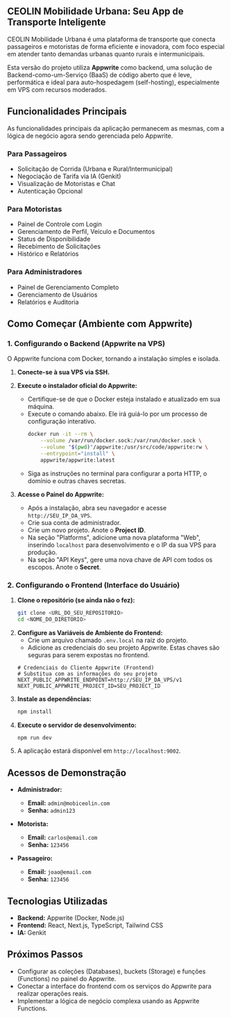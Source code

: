 ## CEOLIN Mobilidade Urbana: Seu App de Transporte Inteligente

CEOLIN Mobilidade Urbana é uma plataforma de transporte que conecta passageiros e motoristas de forma eficiente e inovadora, com foco especial em atender tanto demandas urbanas quanto rurais e intermunicipais.

Esta versão do projeto utiliza **Appwrite** como backend, uma solução de Backend-como-um-Serviço (BaaS) de código aberto que é leve, performática e ideal para auto-hospedagem (self-hosting), especialmente em VPS com recursos moderados.

## Funcionalidades Principais

As funcionalidades principais da aplicação permanecem as mesmas, com a lógica de negócio agora sendo gerenciada pelo Appwrite.

### Para Passageiros
- Solicitação de Corrida (Urbana e Rural/Intermunicipal)
- Negociação de Tarifa via IA (Genkit)
- Visualização de Motoristas e Chat
- Autenticação Opcional

### Para Motoristas
- Painel de Controle com Login
- Gerenciamento de Perfil, Veículo e Documentos
- Status de Disponibilidade
- Recebimento de Solicitações
- Histórico e Relatórios

### Para Administradores
- Painel de Gerenciamento Completo
- Gerenciamento de Usuários
- Relatórios e Auditoria

## Como Começar (Ambiente com Appwrite)

### 1. Configurando o Backend (Appwrite na VPS)

O Appwrite funciona com Docker, tornando a instalação simples e isolada.

1.  **Conecte-se à sua VPS via SSH.**
2.  **Execute o instalador oficial do Appwrite:**
    -   Certifique-se de que o Docker esteja instalado e atualizado em sua máquina.
    -   Execute o comando abaixo. Ele irá guiá-lo por um processo de configuração interativo.
        ```bash
        docker run -it --rm \
            --volume /var/run/docker.sock:/var/run/docker.sock \
            --volume "$(pwd)"/appwrite:/usr/src/code/appwrite:rw \
            --entrypoint="install" \
            appwrite/appwrite:latest
        ```
    -   Siga as instruções no terminal para configurar a porta HTTP, o domínio e outras chaves secretas.

3.  **Acesse o Painel do Appwrite:**
    -   Após a instalação, abra seu navegador e acesse `http://SEU_IP_DA_VPS`.
    -   Crie sua conta de administrador.
    -   Crie um novo projeto. Anote o **Project ID**.
    -   Na seção "Platforms", adicione uma nova plataforma "Web", inserindo `localhost` para desenvolvimento e o IP da sua VPS para produção.
    -   Na seção "API Keys", gere uma nova chave de API com todos os escopos. Anote o **Secret**.

### 2. Configurando o Frontend (Interface do Usuário)

1.  **Clone o repositório (se ainda não o fez):**
    ```bash
    git clone <URL_DO_SEU_REPOSITORIO>
    cd <NOME_DO_DIRETORIO>
    ```
2.  **Configure as Variáveis de Ambiente do Frontend:**
    -   Crie um arquivo chamado `.env.local` na raiz do projeto.
    -   Adicione as credenciais do seu projeto Appwrite. Estas chaves são seguras para serem expostas no frontend.
      ```env
      # Credenciais do Cliente Appwrite (Frontend)
      # Substitua com as informações do seu projeto
      NEXT_PUBLIC_APPWRITE_ENDPOINT=http://SEU_IP_DA_VPS/v1
      NEXT_PUBLIC_APPWRITE_PROJECT_ID=SEU_PROJECT_ID
      ```
3.  **Instale as dependências:**
    ```bash
    npm install
    ```
4.  **Execute o servidor de desenvolvimento:**
    ```bash
    npm run dev
    ```
5.  A aplicação estará disponível em `http://localhost:9002`.

## Acessos de Demonstração

- **Administrador:**
  - **Email:** `admin@mobiceolin.com`
  - **Senha:** `admin123`

- **Motorista:**
  - **Email:** `carlos@email.com`
  - **Senha:** `123456`

- **Passageiro:**
  - **Email:** `joao@email.com`
  - **Senha:** `123456`

## Tecnologias Utilizadas

- **Backend:** Appwrite (Docker, Node.js)
- **Frontend:** React, Next.js, TypeScript, Tailwind CSS
- **IA:** Genkit

## Próximos Passos

-   Configurar as coleções (Databases), buckets (Storage) e funções (Functions) no painel do Appwrite.
-   Conectar a interface do frontend com os serviços do Appwrite para realizar operações reais.
-   Implementar a lógica de negócio complexa usando as Appwrite Functions.
